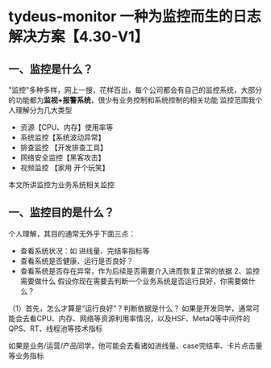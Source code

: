 # tydeus-monitor 一种为监控而生的日志解决方案【4.30-V1】 

## 一、监控是什么？

"监控"多种多样，网上一搜，花样百出，每个公司都会有自己的监控系统，大部分的功能都为**监视+报警系统**，很少有业务控制和系统控制的相关功能
监控范围我个人理解分为几大类型
* 资源【CPU、内存】使用率等
* 系统监控【系统波动异常】
* 排查监控 【开发排查工具】
* 网络安全监控【黑客攻击】
* 视频监控 【家用 开个玩笑】

本文所讲监控为业务系统相关监控

## 一、监控目的是什么？
个人理解，其目的通常无外乎下面三点：
* 查看系统状况：如 进线量、完结率指标等
* 查看系统是否健康、运行是否良好？
* 查看系统是否存在异常，作为后续是否需要介入进而恢复正常的依据
2、监控需要做什么
假设你现在需要去判断一个业务系统是否运行良好，你需要做什么？

（1）首先，怎么才算是“运行良好”？判断依据是什么？
如果是开发同学，通常可能会去看CPU、内存、网络等资源利用率情况，以及HSF、MetaQ等中间件的QPS、RT、线程池等技术指标

如果是业务/运营/产品同学，他可能会去看诸如进线量、case完结率、卡片点击量等业务指标
